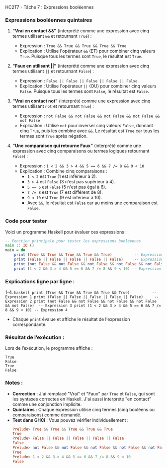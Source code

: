 HC2T7 - Tâche 7 : Expressions booléennes

### Expressions booléennes quintaires

1. **"Vrai en contact &&"** (interprété comme une expression avec cinq termes utilisant `&&` et retournant `True`) :
   - Expression : `True && True && True && True && True`
   - Explication : Utilise l'opérateur `&&` (ET) pour combiner cinq valeurs `True`. Puisque tous les termes sont `True`, le résultat est `True`.

2. **"Faux en utilisant ||"** (interprété comme une expression avec cinq termes utilisant `||` et retournant `False`) :
   - Expression : `False || False || False || False || False`
   - Explication : Utilise l'opérateur `||` (OU) pour combiner cinq valeurs `False`. Puisque tous les termes sont `False`, le résultat est `False`.

3. **"Vrai en contact not"** (interprété comme une expression avec cinq termes utilisant `not` et retournant `True`) :
   - Expression : `not False && not False && not False && not False && not False`
   - Explication : Utilise `not` pour inverser cinq valeurs `False`, donnant cinq `True`, puis les combine avec `&&`. Le résultat est `True` car tous les termes sont `True` après négation.

4. **"Une comparaison qui retourne Faux"** (interprété comme une expression avec cinq comparaisons ou termes logiques retournant `False`) :
   - Expression : `1 < 2 && 3 > 4 && 5 == 6 && 7 /= 8 && 9 < 10`
   - Explication : Combine cinq comparaisons :
     - `1 < 2` est `True` (1 est inférieur à 2).
     - `3 > 4` est `False` (3 n'est pas supérieur à 4).
     - `5 == 6` est `False` (5 n'est pas égal à 6).
     - `7 /= 8` est `True` (7 est différent de 8).
     - `9 < 10` est `True` (9 est inférieur à 10).
     - Avec `&&`, le résultat est `False` car au moins une comparaison est `False`.

### Code pour tester
Voici un programme Haskell pour évaluer ces expressions :

```haskell
-- Fonction principale pour tester les expressions booléennes
main :: IO ()
main = do
    print (True && True && True && True && True)          -- Expression 1
    print (False || False || False || False || False)     -- Expression 2
    print (not False && not False && not False && not False && not False)  -- Expression 3
    print (1 < 2 && 3 > 4 && 5 == 6 && 7 /= 8 && 9 < 10) -- Expression 4
```

### Explications ligne par ligne :
1-4. ```haskell
    print (True && True && True && True && True)          -- Expression 1
    print (False || False || False || False || False)     -- Expression 2
    print (not False && not False && not False && not False && not False)  -- Expression 3
    print (1 < 2 && 3 > 4 && 5 == 6 && 7 /= 8 && 9 < 10) -- Expression 4
    ```
   - Chaque `print` évalue et affiche le résultat de l'expression correspondante.

### Résultat de l’exécution :
Lors de l’exécution, le programme affiche :
```
True
False
True
False
```

### Notes :
- **Correction** : J'ai remplacé "Vrai" et "Faux" par `True` et `False`, qui sont les syntaxes correctes en Haskell. J'ai aussi interprété "en contact" comme une conjonction implicite.
- **Quintaires** : Chaque expression utilise cinq termes (cinq booléens ou comparaisons) comme demandé.
- **Test dans GHCi** : Vous pouvez vérifier individuellement :
  ```haskell
  Prelude> True && True && True && True && True
  True
  Prelude> False || False || False || False || False
  False
  Prelude> not False && not False && not False && not False && not False
  True
  Prelude> 1 < 2 && 3 > 4 && 5 == 6 && 7 /= 8 && 9 < 10
  False
  ```
